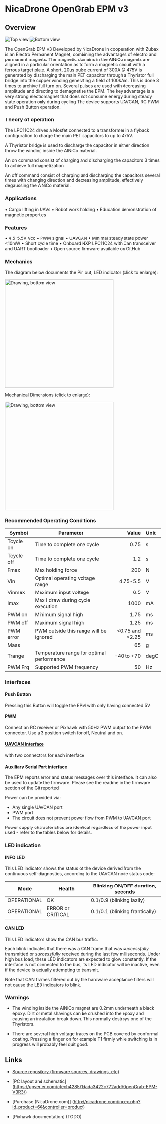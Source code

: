 # NicaDrone OpenGrab EPM v3

## Overview

<img src="image.jpg" class="thumbnail" title="Top view">
<img src="bottom.jpg" class="thumbnail" title="Bottom view">

The OpenGrab EPM v3 Developed by NicaDrone in cooperation with Zubax is an Electro Permanent Magnet, combining the advantages of electro and permanent magnets. 
The magnetic domains in the AlNiCo magnets are aligned in a particular orientation as to form a magnetic circuit with a ferrous target plate. 
A short, 20us pulse current of 300A @ 475V is generated by discharging the main PET capacitor through a Thyristor full bridge into the copper winding generating a field of 100kAm. This is done 3 times to archive full turn on. Several pulses are used with decreasing amplitude and directing to demagnetize the EPM. The key advantage is a very strong electromagnet that does not consume energy during steady state operation only during cycling 
The device supports UAVCAN, RC PWM and Push Button operation.

### Theory of operation

The LPC11C24 drives a Mosfet connected to a transformer in a flyback configuration to charge the main PET capacitors to up to 475V. 

A Thyristor bridge is used to discharge the capacitor in either direction throw the winding inside the AlNiCo material. 

An on command consist of charging and discharging the capacitors 3 times to achieve full magnetization

An off command consist of charging and discharging the capacitors several times with changing direction and decreasing amplitude, effectively degaussing the AlNiCo material. 

### Applications
•	Cargo lifting in UAVs 
•	Robot work holding
•	Education demonstration of magnetic properties
### Features 
•	4.5-5.5V Vcc 
•	PWM signal 
•	UAVCAN 
•	Minimal steady state power <10mW 
•	Short cycle time
•	Onboard NXP LPC11C24 with Can transceiver and UART bootloader 
•	Open source firmware available on GitHub 


### Mechanics

The diagram below documents the Pin out, LED indicator (click to enlarge):

<img src="PinOut.jpg" width=350 title="Drawing, bottom view">

Mechanical Dimensions (click to enlarge):

<img src="EPM_V3_simple.jpg" width=350 title="Drawing, bottom view">

### Recommended Operating Conditions

| Symbol    |Parameter                                  |           Value | Unit |
|-----------|-------------------------------------------|----------------:|:-----|
| Tcycle on | Time to complete one cycle                |            0.75 | s    |
| Tcycle off| Time to complete one cycle                |             1.2 | s    |
| Fmax      | Max holding force                         |             200 | N    |
| Vin       | Optimal operating voltage range           |        4.75-5.5 | V    |
| Vinmax    | Maximum input voltage                     |             6.5 | V    |
| Imax      | Max I draw during cycle execution         |            1000 | mA   |
| PWM on    | Minimum signal high                       |            1.75 | ms   |
| PWM off   | Maximum signal high                       |            1.25 | ms   |
| PWM error | PWM outside this range will be ignored    | <0.75 and >2.25 | ms   |
| Mass      |                                           |              65 | g    |
| Trange    | Temperature range for optimal performance |      -40 to +70 | degC |
| PWM Frq   | Supported PWM frequency					|              50 | Hz   | 

### Interfaces

#### Push Button

Pressing this Button will toggle the EPM with only having connected 5V 

#### PWM

Connect an RC receiver or Pixhawk with 50Hz PWM output to the PWM connector. Use a 3 position switch for off, Neutral and on. 

#### [UAVCAN interface](#UAVCAN_interface) 

with two connectors for each interface

#### Auxiliary Serial Port interface

The EPM reports error and status messages over this interface. It can also be used to update the firmware. 
Please see the readme in the firmware section of the Git reported

Power can be provided via: 

* Any single UAVCAN port
* PWM port
* The circuit does not prevent power flow from PWM to UAVCAN port

Power supply characteristics are identical regardless of the power input used - refer to the tables below for details.

### LED indication

#### INFO LED

This LED indicator shows the status of the device derived from the continuous self-diagnostics,
according to the UAVCAN node status code:

Mode            | Health                | Blinking ON/OFF duration, seconds
----------------|-----------------------|---
OPERATIONAL     | OK                    | 0.1/0.9 (blinking lazily)
OPERATIONAL     | ERROR or CRITICAL     | 0.1/0.1 (blinking frantically)



#### CAN LED

This LED indicators show the CAN bus traffic.

Each blink indicates that there was a CAN frame that was *successfully* transmitted or *successfully*
received during the last few milliseconds.
Under high bus load, these LED indicators are expected to glow constantly.
If the interface is not connected to the bus, its LED indicator will be inactive,
even if the device is actually attempting to transmit.

Note that CAN frames filtered out by the hardware acceptance filters will not cause the LED indicators to blink.

### Warnings

* The winding inside the AlNiCo magnet are 0.2mm underneath a black epoxy. Dirt or metal shavings can be crushed into the epoxy and causing an insulation break down. This normally destroys one of the Thyristors.  

* There are several high voltage traces on the PCB covered by conformal coating. Pressing a finger on for example T1 firmly while switching is in progress will probably feel quit good. 

## Links


* [Source repository (firmware sources, drawings, etc)](https://github.com/Zubax/opengrab_epm_v3)
* [PC layout and schematic] (https://upverter.com/ctech4285/1dada3422c772add/OpenGrab-EPM-V3R3/)
* [Purchase (NicaDrone.com)] (http://nicadrone.com/index.php?id_product=66&controller=product)

* [Pixhawk documentation] (TODO)

